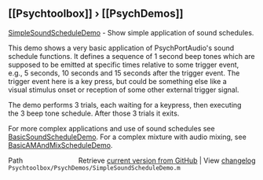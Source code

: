 ## [[Psychtoolbox]] &#8250; [[PsychDemos]]

[SimpleSoundScheduleDemo](SimpleSoundScheduleDemo) - Show simple application of sound schedules.  
  
This demo shows a very basic application of PsychPortAudio's sound  
schedule functions. It defines a sequence of 1 second beep tones which are  
supposed to be emitted at specific times relative to some trigger event,  
e.g., 5 seconds, 10 seconds and 15 seconds after the trigger event. The  
trigger event here is a key press, but could be something else like a  
visual stimulus onset or reception of some other external trigger signal.  
  
The demo performs 3 trials, each waiting for a keypress, then executing  
the 3 beep tone schedule. After those 3 trials it exits.  
  
For more complex applications and use of sound schedules see  
[BasicSoundScheduleDemo](BasicSoundScheduleDemo). For a complex mixture with audio mixing, see  
[BasicAMAndMixScheduleDemo](BasicAMAndMixScheduleDemo).  
  




<div class="code_header" style="text-align:right;">
  <span style="float:left;">Path&nbsp;&nbsp;</span> <span class="counter">Retrieve <a href=
  "https://raw.github.com/Psychtoolbox-3/Psychtoolbox-3/beta/Psychtoolbox/PsychDemos/SimpleSoundScheduleDemo.m">current version from GitHub</a> | View <a href=
  "https://github.com/Psychtoolbox-3/Psychtoolbox-3/commits/beta/Psychtoolbox/PsychDemos/SimpleSoundScheduleDemo.m">changelog</a></span>
</div>
<div class="code">
  <code>Psychtoolbox/PsychDemos/SimpleSoundScheduleDemo.m</code>
</div>

